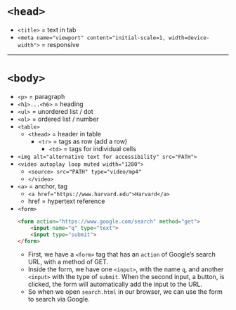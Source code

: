 # `<head>`
- `<title>` = text in tab
- `<meta name="viewport" content="initial-scale=1, width=device-width">` = responsive
___
# `<body>`
- `<p>` = paragraph
- `<h1>...<h6>` = heading
- `<ul>` = unordered list / dot
- `<ol>` = ordered list / number
- `<table>`
	- `<thead>` = header in table
		- `<tr>` = tags as row (add a row)
			- `<td>` = tags for individual cells
- `<img alt="alternative text for accessibility" src="PATH">`
- `<video autoplay loop muted width="1280">`
	- `<source> src="PATH" type="video/mp4"`
	- `</video>`
- `<a>` = anchor, tag
	- `<a href="https://www.harvard.edu">Harvard</a>`
	- href = hypertext reference
- `<form>`
	```html
	<form action="https://www.google.com/search" method="get">
        <input name="q" type="text">
        <input type="submit">
    </form>
	```
	- First, we have a `<form>` tag that has an `action` of Google’s search URL, with a method of GET.
	- Inside the form, we have one `<input>`, with the name `q`, and another `<input>` with the type of `submit`. When the second input, a button, is clicked, the form will automatically add the input to the URL.
	- So when we open `search.html` in our browser, we can use the form to search via Google.